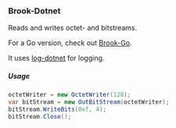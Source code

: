 ### Brook-Dotnet

Reads and writes octet- and bitstreams.

For a Go version, check out [Brook-Go](https://github.com/Piot/brook-go).

It uses [log-dotnet](https://github.com/Piot/log-dotnet) for logging.

##### Usage

```csharp
octetWriter = new OctetWriter(128);
var bitStream = new OutBitStream(octetWriter);
bitStream.WriteBits(0xf, 4);
bitStream.Close();
```





